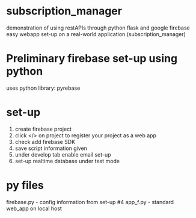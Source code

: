 # subscription_manager
demonstration of using restAPIs through python flask and google firebase
easy webapp set-up on a real-world application (subscription_manager)

# Preliminary firebase set-up using python
uses python library: pyrebase

# set-up
1. create firebase project
2. click </> on project to register your project as a web app
3. check add firebase SDK
4. save script information given
5. under develop tab enable email set-up
6. set-up realtime database under test mode

# py files
firebase.py - config information from set-up #4
app_f.py - standard web_app on local host


